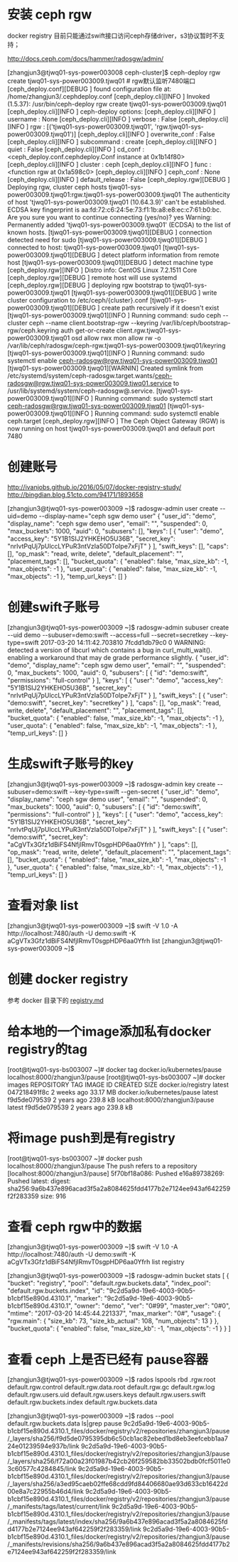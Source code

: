# 安装 ceph rgw

docker registry 目前只能通过swift接口访问ceph存储driver，s3协议暂时不支持；

http://docs.ceph.com/docs/hammer/radosgw/admin/

[zhangjun3@tjwq01-sys-power003008 ceph-cluster]$ ceph-deploy rgw create tjwq01-sys-power003009.tjwq01 # rgw默认监听7480端口
[ceph_deploy.conf][DEBUG ] found configuration file at: /home/zhangjun3/.cephdeploy.conf
[ceph_deploy.cli][INFO  ] Invoked (1.5.37): /usr/bin/ceph-deploy rgw create tjwq01-sys-power003009.tjwq01
[ceph_deploy.cli][INFO  ] ceph-deploy options:
[ceph_deploy.cli][INFO  ]  username                      : None
[ceph_deploy.cli][INFO  ]  verbose                       : False
[ceph_deploy.cli][INFO  ]  rgw                           : [('tjwq01-sys-power003009.tjwq01', 'rgw.tjwq01-sys-power003009.tjwq01')]
[ceph_deploy.cli][INFO  ]  overwrite_conf                : False
[ceph_deploy.cli][INFO  ]  subcommand                    : create
[ceph_deploy.cli][INFO  ]  quiet                         : False
[ceph_deploy.cli][INFO  ]  cd_conf                       : <ceph_deploy.conf.cephdeploy.Conf instance at 0x1b14f80>
[ceph_deploy.cli][INFO  ]  cluster                       : ceph
[ceph_deploy.cli][INFO  ]  func                          : <function rgw at 0x1a598c0>
[ceph_deploy.cli][INFO  ]  ceph_conf                     : None
[ceph_deploy.cli][INFO  ]  default_release               : False
[ceph_deploy.rgw][DEBUG ] Deploying rgw, cluster ceph hosts tjwq01-sys-power003009.tjwq01:rgw.tjwq01-sys-power003009.tjwq01
The authenticity of host 'tjwq01-sys-power003009.tjwq01 (10.64.3.9)' can't be established.
ECDSA key fingerprint is aa:fd:72:c6:24:5e:73:f1:1b:a8:e8:ec:c7:61:b0:bc.
Are you sure you want to continue connecting (yes/no)? yes
Warning: Permanently added 'tjwq01-sys-power003009.tjwq01' (ECDSA) to the list of known hosts.
[tjwq01-sys-power003009.tjwq01][DEBUG ] connection detected need for sudo
[tjwq01-sys-power003009.tjwq01][DEBUG ] connected to host: tjwq01-sys-power003009.tjwq01
[tjwq01-sys-power003009.tjwq01][DEBUG ] detect platform information from remote host
[tjwq01-sys-power003009.tjwq01][DEBUG ] detect machine type
[ceph_deploy.rgw][INFO  ] Distro info: CentOS Linux 7.2.1511 Core
[ceph_deploy.rgw][DEBUG ] remote host will use systemd
[ceph_deploy.rgw][DEBUG ] deploying rgw bootstrap to tjwq01-sys-power003009.tjwq01
[tjwq01-sys-power003009.tjwq01][DEBUG ] write cluster configuration to /etc/ceph/{cluster}.conf
[tjwq01-sys-power003009.tjwq01][DEBUG ] create path recursively if it doesn't exist
[tjwq01-sys-power003009.tjwq01][INFO  ] Running command: sudo ceph --cluster ceph --name client.bootstrap-rgw --keyring /var/lib/ceph/bootstrap-rgw/ceph.keyring auth get-or-create client.rgw.tjwq01-sys-power003009.tjwq01 osd allow rwx mon allow rw -o /var/lib/ceph/radosgw/ceph-rgw.tjwq01-sys-power003009.tjwq01/keyring
[tjwq01-sys-power003009.tjwq01][INFO  ] Running command: sudo systemctl enable ceph-radosgw@rgw.tjwq01-sys-power003009.tjwq01
[tjwq01-sys-power003009.tjwq01][WARNIN] Created symlink from /etc/systemd/system/ceph-radosgw.target.wants/ceph-radosgw@rgw.tjwq01-sys-power003009.tjwq01.service to /usr/lib/systemd/system/ceph-radosgw@.service.
[tjwq01-sys-power003009.tjwq01][INFO  ] Running command: sudo systemctl start ceph-radosgw@rgw.tjwq01-sys-power003009.tjwq01
[tjwq01-sys-power003009.tjwq01][INFO  ] Running command: sudo systemctl enable ceph.target
[ceph_deploy.rgw][INFO  ] The Ceph Object Gateway (RGW) is now running on host tjwq01-sys-power003009.tjwq01 and default port 7480


# 创建账号

http://ivanjobs.github.io/2016/05/07/docker-registry-study/
http://bingdian.blog.51cto.com/94171/1893658

[zhangjun3@tjwq01-sys-power003009 ~]$ radosgw-admin user create --uid=demo --display-name="ceph sgw demo user"
{
    "user_id": "demo",
    "display_name": "ceph sgw demo user",
    "email": "",
    "suspended": 0,
    "max_buckets": 1000,
    "auid": 0,
    "subusers": [],
    "keys": [
        {
            "user": "demo",
            "access_key": "5Y1B1SIJ2YHKEHO5U36B",
            "secret_key": "nrIvtPqUj7pUlccLYPuR3ntVzIa50DToIpe7xFjT"
        }
    ],
    "swift_keys": [],
    "caps": [],
    "op_mask": "read, write, delete",
    "default_placement": "",
    "placement_tags": [],
    "bucket_quota": {
        "enabled": false,
        "max_size_kb": -1,
        "max_objects": -1
    },
    "user_quota": {
        "enabled": false,
        "max_size_kb": -1,
        "max_objects": -1
    },
    "temp_url_keys": []
}

# 创建swift子账号

[zhangjun3@tjwq01-sys-power003009 ~]$ radosgw-admin subuser create --uid demo --subuser=demo:swift --access=full --secret=secretkey --key-type=swift
2017-03-20 14:11:42.703810 7fcdd1db79c0  0 WARNING: detected a version of libcurl which contains a bug in curl_multi_wait(). enabling a workaround that may de
grade performance slightly.
{
    "user_id": "demo",
    "display_name": "ceph sgw demo user",
    "email": "",
    "suspended": 0,
    "max_buckets": 1000,
    "auid": 0,
    "subusers": [
        {
            "id": "demo:swift",
            "permissions": "full-control"
        }
    ],
    "keys": [
        {
            "user": "demo",
            "access_key": "5Y1B1SIJ2YHKEHO5U36B",
            "secret_key": "nrIvtPqUj7pUlccLYPuR3ntVzIa50DToIpe7xFjT"
        }
    ],
    "swift_keys": [
        {
            "user": "demo:swift",
            "secret_key": "secretkey"
        }
    ],
    "caps": [],
    "op_mask": "read, write, delete",
    "default_placement": "",
    "placement_tags": [],
    "bucket_quota": {
        "enabled": false,
        "max_size_kb": -1,
        "max_objects": -1
    },
    "user_quota": {
        "enabled": false,
        "max_size_kb": -1,
        "max_objects": -1
    },
    "temp_url_keys": []
}

# 生成swift子账号的key

[zhangjun3@tjwq01-sys-power003009 ~]$ radosgw-admin key create --subuser=demo:swift --key-type=swift --gen-secret
{
    "user_id": "demo",
    "display_name": "ceph sgw demo user",
    "email": "",
    "suspended": 0,
    "max_buckets": 1000,
    "auid": 0,
    "subusers": [
        {
            "id": "demo:swift",
            "permissions": "full-control"
        }
    ],
    "keys": [
        {
            "user": "demo",
            "access_key": "5Y1B1SIJ2YHKEHO5U36B",
            "secret_key": "nrIvtPqUj7pUlccLYPuR3ntVzIa50DToIpe7xFjT"
        }
    ],
    "swift_keys": [
        {
            "user": "demo:swift",
            "secret_key": "aCgVTx3Gfz1dBiFS4NfjIRmvT0sgpHDP6aa0Yfrh"
        }
    ],
    "caps": [],
    "op_mask": "read, write, delete",
    "default_placement": "",
    "placement_tags": [],
    "bucket_quota": {
        "enabled": false,
        "max_size_kb": -1,
        "max_objects": -1
    },
    "user_quota": {
        "enabled": false,
        "max_size_kb": -1,
        "max_objects": -1
    },
        "temp_url_keys": []
}

# 查看对象 list

[zhangjun3@tjwq01-sys-power003009 ~]$ swift -V 1.0 -A http://localhost:7480/auth -U demo:swift -K aCgVTx3Gfz1dBiFS4NfjIRmvT0sgpHDP6aa0Yfrh list
[zhangjun3@tjwq01-sys-power003009 ~]$

# 创建 docker registry

参考 docker 目录下的 [registry.md](../../docker/registry.md)

# 给本地的一个image添加私有docker registry的tag

[root@tjwq01-sys-bs003007 ~]# docker tag docker.io/kubernetes/pause localhost:8000/zhangjun3/pause
[root@tjwq01-sys-bs003007 ~]# docker images
REPOSITORY                                            TAG                 IMAGE ID            CREATED             SIZE
docker.io/registry                                    latest              047218491f8c        2 weeks ago         33.17 MB
docker.io/kubernetes/pause                            latest              f9d5de079539        2 years ago         239.8 kB
localhost:8000/zhangjun3/pause                        latest              f9d5de079539        2 years ago         239.8 kB

# 将image push到是有registry

[root@tjwq01-sys-bs003007 ~]# docker push localhost:8000/zhangjun3/pause
The push refers to a repository [localhost:8000/zhangjun3/pause]
5f70bf18a086: Pushed
e16a89738269: Pushed
latest: digest: sha256:9a6b437e896acad3f5a2a8084625fdd4177b2e7124ee943af642259f2f283359 size: 916

# 查看 ceph rgw中的数据

[zhangjun3@tjwq01-sys-power003009 ~]$ swift -V 1.0 -A http://localhost:7480/auth -U demo:swift -K aCgVTx3Gfz1dBiFS4NfjIRmvT0sgpHDP6aa0Yfrh list
registry

[zhangjun3@tjwq01-sys-power003009 ~]$ radosgw-admin bucket stats
[
    {
        "bucket": "registry",
        "pool": "default.rgw.buckets.data",
        "index_pool": "default.rgw.buckets.index",
        "id": "9c2d5a9d-19e6-4003-90b5-b1cbf15e890d.4310.1",
        "marker": "9c2d5a9d-19e6-4003-90b5-b1cbf15e890d.4310.1",
        "owner": "demo",
        "ver": "0#99",
        "master_ver": "0#0",
        "mtime": "2017-03-20 14:45:44.221337",
        "max_marker": "0#",
        "usage": {
            "rgw.main": {
                "size_kb": 73,
                "size_kb_actual": 108,
                "num_objects": 13
            }
        },
        "bucket_quota": {
            "enabled": false,
            "max_size_kb": -1,
            "max_objects": -1
        }
    }
]

# 查看 ceph 上是否已经有 pause容器
[zhangjun3@tjwq01-sys-power003009 ~]$ rados lspools
rbd
.rgw.root
default.rgw.control
default.rgw.data.root
default.rgw.gc
default.rgw.log
default.rgw.users.uid
default.rgw.users.keys
default.rgw.users.swift
default.rgw.buckets.index
default.rgw.buckets.data

[zhangjun3@tjwq01-sys-power003009 ~]$ rados --pool default.rgw.buckets.data ls|grep pause
9c2d5a9d-19e6-4003-90b5-b1cbf15e890d.4310.1_files/docker/registry/v2/repositories/zhangjun3/pause/_layers/sha256/f9d5de0795395db6c50cb1ac82ebed1bd8eb3eefcebb1aa724e01239594e937b/link
9c2d5a9d-19e6-4003-90b5-b1cbf15e890d.4310.1_files/docker/registry/v2/repositories/zhangjun3/pause/_layers/sha256/f72a00a23f01987b42cb26f259582bb33502bdb0fcf5011e03c60577c4284845/link
9c2d5a9d-19e6-4003-90b5-b1cbf15e890d.4310.1_files/docker/registry/v2/repositories/zhangjun3/pause/_layers/sha256/a3ed95caeb02ffe68cdd9fd84406680ae93d633cb16422d00e8a7c22955b46d4/link
9c2d5a9d-19e6-4003-90b5-b1cbf15e890d.4310.1_files/docker/registry/v2/repositories/zhangjun3/pause/_manifests/tags/latest/current/link
9c2d5a9d-19e6-4003-90b5-b1cbf15e890d.4310.1_files/docker/registry/v2/repositories/zhangjun3/pause/_manifests/tags/latest/index/sha256/9a6b437e896acad3f5a2a8084625fdd4177b2e7124ee943af642259f2f283359/link
9c2d5a9d-19e6-4003-90b5-b1cbf15e890d.4310.1_files/docker/registry/v2/repositories/zhangjun3/pause/_manifests/revisions/sha256/9a6b437e896acad3f5a2a8084625fdd4177b2e7124ee943af642259f2f283359/link
